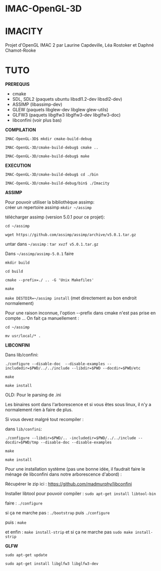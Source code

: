 # IMAC-OpenGL-3D

IMACITY
===
Projet d'OpenGL IMAC 2 par Laurine Capdeville, Léa Rostoker et Daphné Chamot-Rooke

TUTO
=====

**PREREQUIS**

- cmake
- SDL, SDL2 (paquets ubuntu libsdl1.2-dev libsdl2-dev)
- ASSIMP (libassimp-dev)
- GLEW (paquets libglew-dev libglew glew-utils)
- GLFW3 (paquets libglfw3 libglfw3-dev libglfw3-doc)
- libconfini (voir plus bas)


**COMPILATION**

`IMAC-OpenGL-3D$ mkdir cmake-build-debug`

`IMAC-OpenGL-3D/cmake-build-debug$ cmake ..`

`IMAC-OpenGL-3D/cmake-build-debug$ make`

**EXECUTION** 

`IMAC-OpenGL-3D/cmake-build-debug$ cd ./bin`

`IMAC-OpenGL-3D/cmake-build-debug/bin$ ./Imacity`



**ASSIMP**

Pour pouvoir utiliser la bibliothèque assimp:  
créer un repertoire assimp `mkdir ~/assimp`

télécharger assimp (version 5.0.1 pour ce projet):

`cd ~/assimp`

`wget https://github.com/assimp/assimp/archive/v5.0.1.tar.gz`

untar dans `~/assimp` : `tar xvzf v5.0.1.tar.gz`

Dans `~/assimp/assimp-5.0.1` faire  

`mkdir build`  

`cd build`  

`cmake --prefix=./ .. -G 'Unix Makefiles'`  

`make`  

`make DESTDIR=~/assimp install` (met directement au bon endroit normalement)  

Pour une raison inconnue, l'option --prefix dans cmake n'est pas prise en compte ...
On fait ça manuellement :

`cd ~/assimp`

`mv usr/local/* .`


**LIBCONFINI**

Dans lib/confini:

`./configure --disable-doc  --disable-examples --includedir=$PWD/../../include --libdir=$PWD --docdir=$PWD/etc`

`make`

`make install`

OLD:
Pour le parsing de .ini  

Les binaires sont dans l'arborescence et si vous êtes sous linux, il n'y a normalement rien à faire de plus.

Si vous devez malgré tout recompiler :

dans `lib/confini`:

`./configure --libdir=$PWD/.. -includedir=$PWD/../../include --docdir=$PWD/tmp --disable-doc --disable-examples`

`make`

`make install`

Pour une installation système (pas une bonne idée, il faudrait faire le ménage de libconfini dans notre arborescence d'abord) :

Récupérer le zip ici : https://github.com/madmurphy/libconfini  

Installer libtool pour pouvoir compiler : `sudo apt-get install libtool-bin`  

faire : `./configure   `  

si ça ne marche pas : `./bootstrap` puis `./configure `  

puis : `make`  

et enfin : `make install-strip` et si ça ne marche pas  `sudo make install-strip`


**GLFW**

`sudo apt-get update`   

`sudo apt-get install libglfw3 libglfw3-dev`

